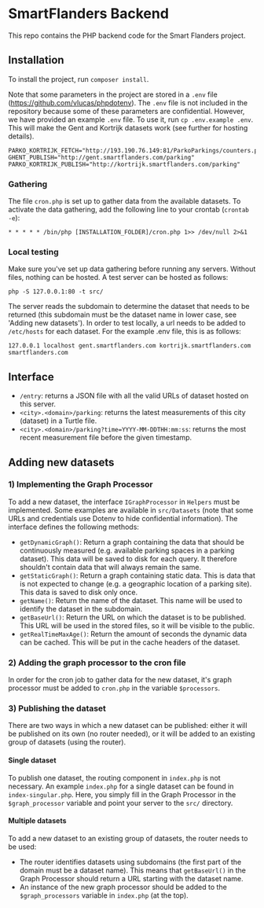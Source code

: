 # SmartFlanders Backend
This repo contains the PHP backend code for the Smart Flanders project.

## Installation
To install the project, run `composer install`.

Note that some parameters in the project are stored in a `.env` file (https://github.com/vlucas/phpdotenv).
The `.env` file is not included in the repository because some of these parameters are confidential. However,
we have provided an example `.env` file. To use it, run `cp .env.example .env`.
This will make the Gent and Kortrijk datasets work (see further for hosting details).

```
PARKO_KORTRIJK_FETCH="http://193.190.76.149:81/ParkoParkings/counters.php"
GHENT_PUBLISH="http://gent.smartflanders.com/parking"
PARKO_KORTRIJK_PUBLISH="http://kortrijk.smartflanders.com/parking"
```
 
### Gathering
The file `cron.php` is set up to gather data from the available datasets. To activate the data gathering, add
the following line to your crontab (`crontab -e`):
```
* * * * * /bin/php [INSTALLATION_FOLDER]/cron.php 1>> /dev/null 2>&1
```
 
### Local testing
Make sure you've set up data gathering before running any servers. Without files, nothing can be hosted.
A test server can be hosted as follows:
```
php -S 127.0.0.1:80 -t src/
```
The server reads the subdomain to determine the dataset that needs to be returned (this subdomain must be the dataset
name in lower case, see 'Adding new datasets'). In order to test locally, a url needs to be added to `/etc/hosts` for
each dataset. For the example .env file, this is as follows:
```
127.0.0.1 localhost gent.smartflanders.com kortrijk.smartflanders.com smartflanders.com
```

## Interface
- `/entry`: returns a JSON file with all the valid URLs of dataset hosted on this server.
- `<city>.<domain>/parking`: returns the latest measurements of this city (dataset) in a Turtle file.
- `<city>.<domain>/parking?time=YYYY-MM-DDTHH:mm:ss`: returns the most recent measurement file before the given timestamp.


## Adding new datasets
### 1) Implementing the Graph Processor
To add a new dataset, the interface `IGraphProcessor` in `Helpers` must be implemented.
Some examples are available in `src/Datasets` (note that some URLs and credentials use Dotenv to
hide confidential information). The interface defines the following methods:

- `getDynamicGraph()`: Return a graph containing the data that should be continuously measured (e.g. available parking
spaces in a parking dataset). This data will be saved to disk for each query. It therefore shouldn't
contain data that will always remain the same.
- `getStaticGraph()`: Return a graph containing static data. This is data that is not expected to change (e.g. a geographic
location of a parking site). This data is saved to disk only once.
- `getName()`: Return the name of the dataset. This name will be used to identify the dataset in the subdomain.
- `getBaseUrl()`: Return the URL on which the dataset is to be published. This URL will be used in the stored files,
so it will be visible to the public.
- `getRealTimeMaxAge()`: Return the amount of seconds the dynamic data can be cached. This will be put in the cache
headers of the dataset.

### 2) Adding the graph processor to the cron file
In order for the cron job to gather data for the new dataset, it's graph processor must be added to `cron.php` in the
variable `$processors`.

### 3) Publishing the dataset
There are two ways in which a new dataset can be published: either it will be published on its own (no router needed),
or it will be added to an existing group of datasets (using the router).

#### Single dataset
To publish one dataset, the routing component in `index.php` is not necessary. An example `index.php`
for a single dataset can be found in `index-singular.php`. Here, you simply fill in the Graph Processor in the
`$graph_processor` variable and point your server to the `src/` directory.

#### Multiple datasets
To add a new dataset to an existing group of datasets, the router needs to be used:
- The router identifies datasets using subdomains (the first part of the domain must be a dataset name).
This means that `getBaseUrl()` in the Graph Processor should return a URL starting with the dataset name.
- An instance of the new graph processor should be added to the `$graph_processors` variable in `index.php` (at the top).